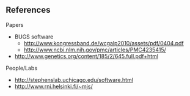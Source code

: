 ## References

Papers

* BUGS software
    * http://www.kongressband.de/wcgalp2010/assets/pdf/0404.pdf
    * http://www.ncbi.nlm.nih.gov/pmc/articles/PMC4235415/
* http://www.genetics.org/content/185/2/645.full.pdf+html

People/Labs

* http://stephenslab.uchicago.edu/software.html
* http://www.rni.helsinki.fi/~mjs/
